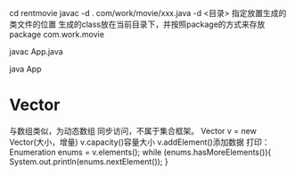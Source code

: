 cd rentmovie
javac -d . com/work/movie/xxx.java
-d <目录>  指定放置生成的类文件的位置
生成的class放在当前目录下，并按照package的方式来存放
package com.work.movie

javac App.java

java App


Vector
======
与数组类似，为动态数组
同步访问，不属于集合框架。
Vector v = new Vector(大小，增量)
v.capacity()容量大小
v.addElement()添加数据
打印：
Enumeration enums = v.elements();
while (enums.hasMoreElements()){
    System.out.println(enums.nextElement()); 
}